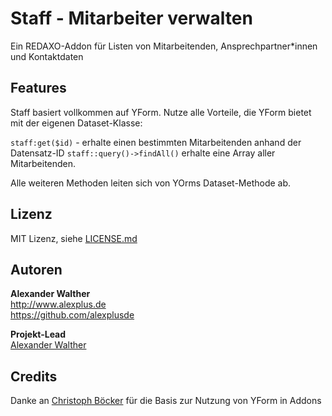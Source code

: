 # Staff - Mitarbeiter verwalten

Ein REDAXO-Addon für Listen von Mitarbeitenden, Ansprechpartner*innen und Kontaktdaten

## Features

Staff basiert vollkommen auf YForm. Nutze alle Vorteile, die YForm bietet mit der eigenen Dataset-Klasse:

`staff:get($id)` - erhalte einen bestimmten Mitarbeitenden anhand der Datensatz-ID
`staff::query()->findAll()` erhalte eine Array aller Mitarbeitenden.

Alle weiteren Methoden leiten sich von YOrms Dataset-Methode ab.

## Lizenz

MIT Lizenz, siehe [LICENSE.md](https://github.com/alexplusde/staff/blob/master/LICENSE.md)  

## Autoren

**Alexander Walther**  
http://www.alexplus.de  
https://github.com/alexplusde  

**Projekt-Lead**  
[Alexander Walther](https://github.com/alexplusde)

## Credits

Danke an [Christoph Böcker](https://github.com/christophboecker) für die Basis zur Nutzung von YForm in Addons
